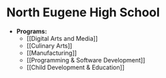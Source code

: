 # North Eugene High School
- **Programs:**
  - [[Digital Arts and Media]]
  - [[Culinary Arts]]
  - [[Manufacturing]]
  - [[Programming & Software Development]]
  - [[Child Development & Education]]
